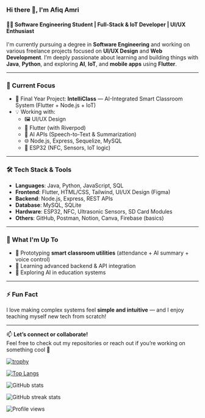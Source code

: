 ### Hi there 👋, I'm Afiq Amri

#### 👨‍💻 Software Engineering Student | Full-Stack & IoT Developer | UI/UX Enthusiast

I'm currently pursuing a degree in **Software Engineering** and working on various freelance projects focused on **UI/UX Design** and **Web Development**. I’m deeply passionate about learning and building things with **Java**, **Python**, and exploring **AI**, **IoT**, and **mobile apps** using **Flutter**.

---

### 🚀 Current Focus
- 🧠 Final Year Project: **IntelliClass** — AI-Integrated Smart Classroom System (Flutter + Node.js + IoT)
- 💡 Working with:
  - 🖼️ UI/UX Design
  - 📱 Flutter (with Riverpod)
  - 🧠 AI APIs (Speech-to-Text & Summarization)
  - 🌐 Node.js, Express, Sequelize, MySQL
  - 📡 ESP32 (NFC, Sensors, IoT logic)

---

### 🛠️ Tech Stack & Tools
- **Languages**: Java, Python, JavaScript, SQL
- **Frontend**: Flutter, HTML/CSS, Tailwind, UI/UX Design (Figma)
- **Backend**: Node.js, Express, REST APIs
- **Database**: MySQL, SQLite
- **Hardware**: ESP32, NFC, Ultrasonic Sensors, SD Card Modules
- **Others**: GitHub, Postman, Notion, Canva, Firebase (basics)

---

### 📌 What I'm Up To
- 🔭 Prototyping **smart classroom utilities** (attendance + AI summary + voice control)
- 🧪 Learning advanced backend & API integration
- 🌱 Exploring AI in education systems

---

### ⚡ Fun Fact
I love making complex systems feel **simple and intuitive** — and I enjoy teaching myself new tech from scratch!

---

📫 **Let’s connect or collaborate!**  
Feel free to check out my repositories or reach out if you’re working on something cool 🚀


[![trophy](https://github-profile-trophy.vercel.app/?username=afiqamrii)](https://github.com/ryo-ma/github-profile-trophy)

[![Top Langs](https://github-readme-stats.vercel.app/api/top-langs/?username=afiqamrii)](https://github.com/anuraghazra/github-readme-stats)

![GitHub stats](https://github-readme-stats.vercel.app/api?username=afiqamrii&show_icons=true)  

![GitHub streak stats](https://streak-stats.demolab.com/?user=afiqamrii)  

![Profile views](https://gpvc.arturio.dev/afiqamrii)  




